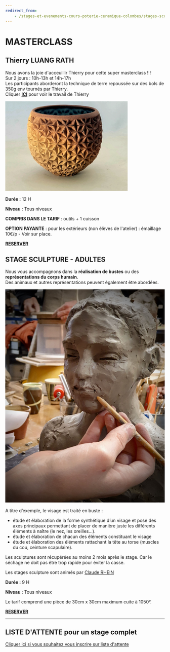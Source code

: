 ```yaml
---
redirect_from:
    - /stages-et-evenements-cours-poterie-ceramique-colombes/stages-sculpture/
---
```

# MASTERCLASS

## Thierry LUANG RATH  

Nous avons la joie d'acceuillir Thierry pour cette super masterclass !!!   
Sur 2 jours : 10h-13h et 14h-17h   
Les participants aborderont la technique de terre repoussée sur des bols de 350g env tournés par Thierry.  
Cliquer [**ICI**](https://www.instagram.com/thierryluangrath?utm_source=ig_web_button_share_sheet&igsh=bDZnYm5hYW03ZGl4) pour voir le travail de Thierry

<img src="/images/masterclass_fans_de_terre_Luang_Rath.png" class="image-stage">  

**Durée :** 12 H  

**Niveau :** Tous niveaux  

**COMPRIS DANS LE TARIF** : outils + 1 cuisson   

**OPTION PAYANTE** : pour les extérieurs (non élèves de l'atelier) : émaillage 10€/p - Voir sur place.  

[**RESERVER**](https://Fansdeterre.as.me/luangrath)  


## STAGE SCULPTURE - ADULTES

Nous vous accompagnons dans la **réalisation de bustes** ou des **représentations du corps humain**.  
Des animaux et autres représentations peuvent également être abordées.  

<img src="/images/sculpture-stages-poterie-fansdeterre-ceramique-colombes.jpeg" class="image-stage">  

A titre d’exemple, le visage est traité en buste :  
- étude et élaboration de la forme synthétique d’un visage et pose des axes principaux permettant de placer de manière juste les différents éléments à naître (le nez, les oreilles...).  
- étude et élaboration de chacun des éléments constituant le visage  
- étude et élaboration des éléments rattachant la tête au torse (muscles du cou, ceinture scapulaire).  

Les sculptures sont récupérées au moins 2 mois après le stage. Car le séchage ne doit pas être trop rapide pour éviter la casse.  

Les stages sculpture sont animés par [Claude RHEIN](intervenants_fansdeterre) 

**Durée :** 9 H  

**Niveau :** Tous niveaux  

Le tarif comprend une pièce de 30cm x 30cm maximum cuite à 1050°.  



[**RESERVER**](https://Fansdeterre.as.me/SCULPTURE)  


---
## LISTE D'ATTENTE pour un stage complet
[Cliquer ici si vous souhaitez vous inscrire sur liste d'attente](https://docs.google.com/forms/d/e/1FAIpQLScDnAGxa7UlusJ0sVcahW_FnYDXCc4BQsAE5W8vGXzb9_z4pg/viewform?entry.1318731939&entry.625861564&entry.1682638982&entry.1661862399&entry.635975601)  
